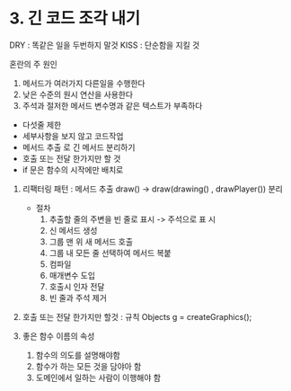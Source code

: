 # 3. 긴 코드 조각 내기

DRY : 똑같은 일을 두번하지 말것
KISS : 단순함을 지킬 것

혼란의 주 원인
1. 메서드가 여러가지 다른일을 수행한다
2. 낮은 수준의 원시 연산을 사용한다
3. 주석과 절저한 메서드 변수명과 같은 텍스트가 부족하다

- 다섯줄 제한
- 세부사항을 보지 않고 코드작업
- 메서드 추출 로 긴 메서드 분리하기
- 호출 또는 전달 한가지만 할 것
- if 문은 함수의 시작에만 배치로


1. 리팩터링 패턴 : 메서드 추출
    draw() -> draw(drawing() , drawPlayer()) 분리 
    
    - 절차
      1. 추출할 줄의 주변을 빈 줄로 표시 -> 주석으로 표 시
      2. 신 메서드 생성
      3. 그룹 맨 위 새 메서드 호출
      4. 그룹 내 모든 줄 선택하여 메서드 복붙
      5. 컴파일
      6. 매개변수 도입
      7. 호출시 인자 전달
      8. 빈 줄과 주석 제거 

2. 호출 또는 전달 한가지만 할것 : 규칙
   Objects g = createGraphics();

3. 좋은 함수 이름의 속성
   1. 함수의 의도를 설명해야함
   2. 함수가 하는 모든 것을 담야아 함
   3. 도메인에서 일하는 사람이 이행해야 함 